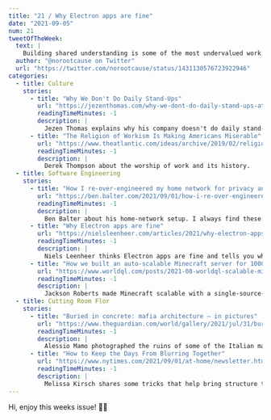 ```yaml
---
title: "21 / Why Electron apps are fine"
date: "2021-09-05"
num: 21
tweetOfTheWeek:
  text: |
    Building shared understanding is some of the most undervalued work in software development.
  author: "@norootcause on Twitter"
  url: "https://twitter.com/norootcause/status/1431130576723922946"
categories:
  - title: Culture
    stories:
      - title: "Why We Don't Do Daily Stand-Ups"
        url: "https://jezenthomas.com/why-we-dont-do-daily-stand-ups-at-supercede/"
        readingTimeMinutes: -1
        description: |
          Jezen Thomas explains why his company doesn't do daily stand-ups and I mostly agree.
      - title: "The Religion of Workism Is Making Americans Miserable"
        url: "https://www.theatlantic.com/ideas/archive/2019/02/religion-workism-making-americans-miserable/583441/"
        readingTimeMinutes: -1
        description: |
          Derek Thompson about the worship of work and its history.
  - title: Software Engineering
    stories:
      - title: "How I re-over-engineered my home network for privacy and security"
        url: "https://ben.balter.com/2021/09/01/how-i-re-over-engineered-my-home-network/"
        readingTimeMinutes: -1
        description: |
          Ben Balter about his home-network setup. I always find these posts inspiring and they always make me think about how to improve my home network/server.
      - title: "Why Electron apps are fine"
        url: "https://nielsleenheer.com/articles/2021/why-electron-apps-are-fine/"
        readingTimeMinutes: -1
        description: |
          Niels Leenheer thinks Electron apps are fine and tells you why he feels that way.
      - title: "How we built an auto-scalable Minecraft server for 1000+ players using WorldQL's spatial database"
        url: "https://www.worldql.com/posts/2021-08-worldql-scalable-minecraft/"
        readingTimeMinutes: -1
        description: |
          Jackson Roberts made Minecraft scalable with a single-source-of-truth database called Mammoth.
  - title: Cutting Room Flor
    stories:
      - title: "Buried in concrete: mafia architecture – in pictures"
        url: "https://www.theguardian.com/world/gallery/2021/jul/31/buried-in-concrete-mafia-architecture-in-pictures"
        readingTimeMinutes: -1
        description: |
          Alessio Mamo photographed the ruins of some of the Italian mafia villas.
      - title: "How to Keep the Days From Blurring Together"
        url: "https://www.nytimes.com/2021/09/01/at-home/newsletter.html"
        readingTimeMinutes: -1
        description: |
          Melissa Kirsch shares some tricks that help bring structure to a day.
---
```


Hi, enjoy this weeks issue! 🙌🏻
